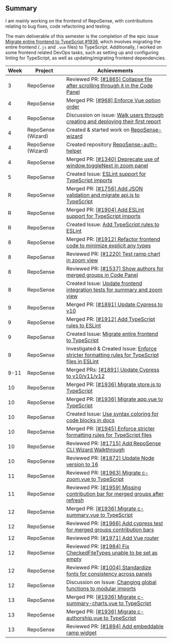 ## Summary
I am mainly working on the frontend of RepoSense, with contributions relating to bug fixes, code refactoring and testing.

The main deliverable of this semester is the completion of the epic issue [Migrate entire frontend to TypeScript #1936](https://github.com/reposense/RepoSense/issues/1936), which involves migrating the entire frontend (`.js` and `.vue` files) to TypeScript. Additionally, I worked on some frontend related DevOps tasks, such as setting up and configuring linting for TypeScript, as well as updating/migrating frontend dependencies.

| Week | Project            | Achievements                                                                                                                                         |
|------|--------------------|------------------------------------------------------------------------------------------------------------------------------------------------------|
| 3    | RepoSense          | Reviewed PR: [[#1865] Collapse file after scrolling through it in the Code Panel](https://github.com/reposense/RepoSense/pull/1860)                  |
| 4    | RepoSense          | Merged PR: [[#968] Enforce Vue option order](https://github.com/reposense/RepoSense/pull/1867)                                                       |
| 4    | RepoSense          | Discussion on issue: [Walk users through creating and deploying their first report](https://github.com/reposense/RepoSense/issues/1430)              |
| 4    | RepoSense (Wizard) | Created & started work on [RepoSense-wizard](https://github.com/reposense/RepoSense-wizard)                                                          |
| 4    | RepoSense (Wizard) | Created repository [RepoSense-auth-helper](https://github.com/reposense/RepoSense-auth-helper)                                                       |
| 4    | RepoSense          | Merged PR: [[#1340] Deprecate use of window.toggleNext in zoom panel](https://github.com/reposense/RepoSense/pull/1866)                              |
| 5    | RepoSense          | Created Issue: [ESLint support for TypeScript imports](https://github.com/reposense/RepoSense/issues/1904)                                           |
| R    | RepoSense          | Merged PR: [[#1756] Add JSON validation and migrate api.js to TypeScript](https://github.com/reposense/RepoSense/pull/1903)                          |
| R    | RepoSense          | Merged PR: [[#1904] Add ESLint support for TypeScript imports](https://github.com/reposense/RepoSense/pull/1905)                                     |
| R    | RepoSense          | Created Issue: [Add TypeScript rules to ESLint](https://github.com/reposense/RepoSense/issues/1912)                                                  |
| 8    | RepoSense          | Merged PR: [[#1912] Refactor frontend code to minimize explicit any types](https://github.com/reposense/RepoSense/pull/1914)                         |
| 8    | RepoSense          | Reviewed PR: [[#1220] Test ramp chart in zoom view](https://github.com/reposense/RepoSense/pull/1930)                                                |
| 8    | RepoSense          | Reviewed PR: [[#1537] Show authors for merged groups in Code Panel](https://github.com/reposense/RepoSense/pull/1939)                                |
| 8    | RepoSense          | Created Issue: [Update frontend integration tests for summary and zoom view](https://github.com/reposense/RepoSense/issues/1931)                     |
| 9    | RepoSense          | Merged PR: [[#1891] Update Cypress to v10](https://github.com/reposense/RepoSense/pull/1922)                                                         |
| 9    | RepoSense          | Merged PR: [[#1912] Add TypeScript rules to ESLint](https://github.com/reposense/RepoSense/pull/1913)                                                |
| 9    | RepoSense          | Created Issue: [Migrate entire frontend to TypeScript](https://github.com/reposense/RepoSense/issues/1936)                                           |
| 9    | RepoSense          | Investigated & Created Issue: [Enforce stricter formatting rules for TypeScript files in ESLint](https://github.com/reposense/RepoSense/issues/1945) |
| 9-11 | RepoSense          | Merged PRs: [[#1891] Update Cypress to v10/v11/v12](https://github.com/reposense/RepoSense/pull/1922)                                                |
| 10   | RepoSense          | Merged PR: [[#1936] Migrate store.js to TypeScript](https://github.com/reposense/RepoSense/pull/1937)                                                |
| 10   | RepoSense          | Merged PR: [[#1936] Migrate app.vue to TypeScript](https://github.com/reposense/RepoSense/pull/1938)                                                 |
| 10   | RepoSense          | Created Issue: [Use syntax coloring for code blocks in docs](https://github.com/reposense/RepoSense/issues/1958)                                     |
| 10   | RepoSense          | Merged PR: [[#1945] Enforce stricter formatting rules for TypeScript files](https://github.com/reposense/RepoSense/pull/1957)                        |
| 10   | RepoSense          | Reviewed PR: [[#1715] Add RepoSense CLI Wizard Walkthrough](https://github.com/reposense/RepoSense/pull/1950)                                        |
| 10   | RepoSense          | Reviewed PR: [[#1872] Update Node version to 16](https://github.com/reposense/RepoSense/pull/1956)                                                   |
| 11   | RepoSense          | Reviewed PR: [[#1963] Migrate c-zoom.vue to TypeScript](https://github.com/reposense/RepoSense/pull/1965)                                            |
| 11   | RepoSense          | Reviewed PR: [[#1959] Missing contribution bar for merged groups after refresh](https://github.com/reposense/RepoSense/pull/1960)                    |
| 12   | RepoSense          | Merged PR: [[#1936] Migrate c-summary.vue to TypeScript](https://github.com/reposense/RepoSense/pull/1953)                                           |
| 12   | RepoSense          | Reviewed PR: [[#1966] Add cypress test for merged groups contribution bars](https://github.com/reposense/RepoSense/pull/1970)                        |
| 12   | RepoSense          | Reviewed PR: [[#1971] Add Vue router](https://github.com/reposense/RepoSense/pull/1974)                                                              |
| 12   | RepoSense          | Reviewed PR: [[#1984] Fix CheckedFileTypes unable to be set as empty](https://github.com/reposense/RepoSense/pull/1985)                              |
| 12   | RepoSense          | Reviewed PR: [[#1004] Standardize fonts for consistency across panels](https://github.com/reposense/RepoSense/pull/1979)                             |
| 12   | RepoSense          | Discussion on Issue: [Changing global functions to modular imports](https://github.com/reposense/RepoSense/issues/1977)                              |
| 13   | RepoSense          | Merged PR: [[#1936] Migrate c-summary-charts.vue to TypeScript](https://github.com/reposense/RepoSense/pull/1976)                                    |
| 13   | RepoSense          | Merged PR: [[#1936] Migrate c-authorship.vue to TypeScript](https://github.com/reposense/RepoSense/pull/1969)                                        |
| 13   | RepoSense          | Reviewed PR: [[#1894] Add embeddable ramp widget](https://github.com/reposense/RepoSense/pull/1988)                                                  |